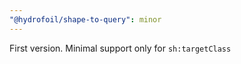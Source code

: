 ```yaml
---
"@hydrofoil/shape-to-query": minor
---
```


First version. Minimal support only for `sh:targetClass`
